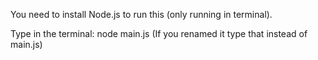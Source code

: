 You need to install Node.js to run this (only running in terminal).

Type in the terminal: node main.js (If you renamed it type that instead of main.js)
